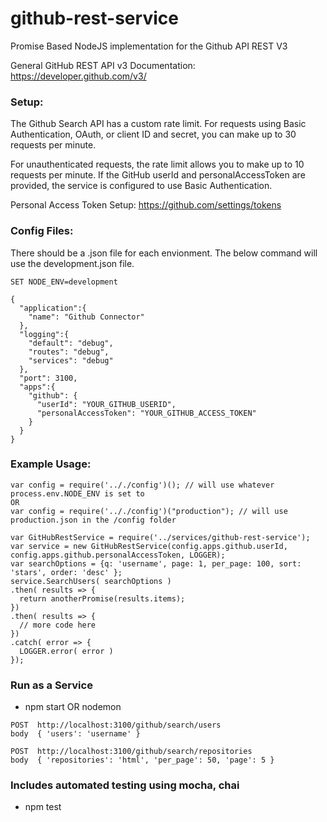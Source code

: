 # github-rest-service
Promise Based NodeJS implementation for the Github API REST V3

General GitHub REST API v3 Documentation:  https://developer.github.com/v3/

### Setup:
The Github Search API has a custom rate limit. For requests using Basic Authentication, OAuth, or client ID and secret,
you can make up to 30 requests per minute.

For unauthenticated requests, the rate limit allows you to make up to 10 requests per minute.  If the GitHub userId and personalAccessToken are provided, the service is configured to use Basic Authentication.

Personal Access Token Setup:  https://github.com/settings/tokens

### Config Files:
There should be a .json file for each envionment.  The below command will use the development.json file.
```
SET NODE_ENV=development
```

```
{
  "application":{
    "name": "Github Connector"
  },
  "logging":{
    "default": "debug",
    "routes": "debug",
    "services": "debug"
  },
  "port": 3100,
  "apps":{
    "github": {
      "userId": "YOUR_GITHUB_USERID",
      "personalAccessToken": "YOUR_GITHUB_ACCESS_TOKEN"
    }
  }
}
```

### Example Usage:
```
var config = require('.././config')(); // will use whatever process.env.NODE_ENV is set to
OR
var config = require('.././config')("production"); // will use production.json in the /config folder

var GitHubRestService = require('../services/github-rest-service');
var service = new GitHubRestService(config.apps.github.userId, config.apps.github.personalAccessToken, LOGGER);
var searchOptions = {q: 'username', page: 1, per_page: 100, sort: 'stars', order: 'desc' };
service.SearchUsers( searchOptions )
.then( results => {
  return anotherPromise(results.items);
})
.then( results => {
  // more code here
})
.catch( error => {
  LOGGER.error( error )
});
```    

### Run as a Service
- npm start OR nodemon
```
POST  http://localhost:3100/github/search/users
body  { 'users': 'username' }

POST  http://localhost:3100/github/search/repositories
body  { 'repositories': 'html', 'per_page': 50, 'page': 5 }
```

### Includes automated testing using mocha, chai
- npm test
